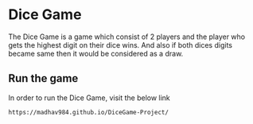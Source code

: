 
# Dice Game

The Dice Game is a game which consist of 2 players and the player who gets the highest digit on their dice wins. And also if both dices digits became same then it would be considered as a draw.


## Run the game

In order to run the Dice Game, visit the below link

```bash
https://madhav984.github.io/DiceGame-Project/
```
  
